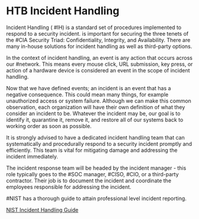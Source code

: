 # HTB Incident Handling

Incident Handling ( #IH) is a standard set of procedures implemented to respond to a security incident. is important for securing the three tenets of the #CIA Security Triad: Confidentiality, Integrity, and Availability. There are many in-house solutions for incident handling as well as third-party options. 

In the context of incident handling, an event is any action that occurs across our #network. This means every mouse click, URL submission, key press, or action of a hardware device is considered an event in the scope of incident handling.

Now that we have defined events; an incident is an event that has a negative consequence. This could mean many things, for example unauthorized access or system failure. Although we can make this common observation, each organization will have their own definition of what they consider an incident to be. Whatever the incident may be, our goal is to identify it, quarantine it, remove it, and restore all of our systems back to working order as soon as possible.

It is strongly advised to have a dedicated incident handling team that can systematically and procedurally respond to a security incident promptly and efficiently. This team is vital for mitigating damage and addressing the incident immediately.

The incident response team will be headed by the incident manager - this role typically goes to the #SOC manager, #CISO, #CIO, or a third-party contractor. Their job is to document the incident and coordinate the employees responsible for addressing the incident. 

#NIST has a thorough guide to attain professional level incident reporting.

[NIST Incident Handling Guide](https://nvlpubs.nist.gov/nistpubs/SpecialPublications/NIST.SP.800-61r2.pdf "NIST incident handling guide for incident response")
